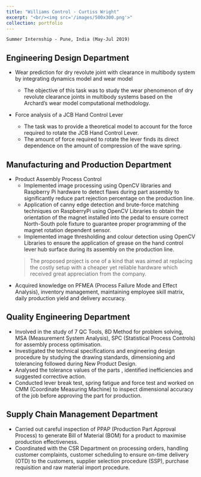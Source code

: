 ```yaml
---
title: "Williams Control - Curtiss Wright"
excerpt: "<br/><img src='/images/500x300.png'>"
collection: portfolio
---
```


`Summer Internship - Pune, India (May-Jul 2019)`

## Engineering Design Department
* Wear prediction for dry revolute joint with clearance in multibody system by integrating dynamics model and wear model
    * The objective of this task was to study the wear phenomenon of dry revolute clearance joints in multibody systems based on the Archard’s wear model computational methodology.

* Force analysis of a JCB Hand Control Lever
    * The task was to provide a theoretical model to account for the force required to rotate the JCB Hand Control Lever.
    * The amount of force required to rotate the lever finds its direct dependence on the amount of compression of the wave spring.

## Manufacturing and Production Department
* Product Assembly Process Control
    * Implemented image processing using OpenCV libraries and Raspberry Pi hardware to detect flaws during part assembly to significantly reduce part rejection percentage on the production line.
    * Application of canny edge detection and brute-force matching techniques on RaspberryPi using OpenCV Libraries to obtain the orientation of the magnet installed into the pedal to ensure correct North-South pole fixture to guarantee proper programming of the magnet rotation dependent sensor.
    * Implemented image thresholding and colour detection using OpenCV Libraries to ensure the application of grease on the hand control lever hub surface during its assembly on the production line.
    > The proposed project is one of a kind that was aimed at replacing the costly setup with a cheaper yet reliable hardware which received great appreciation from the company.
* Acquired knowledge on PFMEA (Process Failure Mode and Effect Analysis), inventory management, maintaining employee skill matrix, daily production yield and delivery accuracy.

## Quality Engineering Department
* Involved in the study of 7 QC Tools, 8D Method for problem solving, MSA (Measurement System Analysis), SPC (Statistical Process Controls) for assembly process optimisation.
* Investigated the technical specifications and engineering design procedure by studying the drawing standards, dimensioning and tolerancing followed during New Product Design.
* Analysed the tolerance values of the parts , identified inefficiencies and suggested corrective action.
* Conducted lever break test, spring fatigue and force test and worked on CMM (Coordinate Measuring Machine) to inspect dimensional accuracy of the job before approving the part for production.

## Supply Chain Management Department
* Carried out careful inspection of PPAP (Production Part Approval Process) to generate Bill of Material (BOM) for a product to maximise production effectiveness.
* Coordinated with the CSR Department on processing orders, handling customer complaints, customer scheduling to ensure on-time delivery (OTD) to the customers, supplier selection procedure (SSP), purchase requisition and raw material import procedure.

